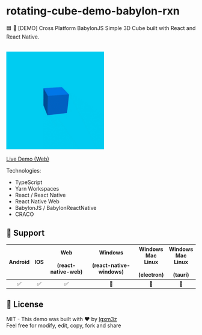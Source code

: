 # rotating-cube-demo-babylon-rxn
🟦 🔄 [DEMO] Cross Platform BabylonJS Simple 3D Cube built with React and React Native.

<br/><a href="#"><img width='260px' src='./cube.gif'/></a>

[Live Demo (Web)](https://lgxm3z.github.io/rotating-cube-demo-babylon-rxn)

Technologies:

- TypeScript
- Yarn Workspaces
- React / React Native
- React Native Web
- BabylonJS / BabylonReactNative
- CRACO


## 📙 Support

|Android | IOS | Web <br/><br/>(react-native-web) | Windows <br/><br/>(react-native-windows) |  Windows<br/>Mac<br/>Linux<br/><br/>(electron)  |     Windows<br/>Mac<br/>Linux<br/><br/>(tauri)|
|:-------:|:---:|:-------------------------------:|:--------------------------------------------:|:-----------------------------------------------:|:---------------------------------------------:|
|   ✅  |  ✅  |                 ✅              |                       🚧                    |                        🚧                       |                      🚧                      |

##  📄 License
MIT - This demo was built with ❤️ by [lgxm3z](https://github.com/lgxm3z)<br/>Feel free for modify, edit, copy, fork and share
